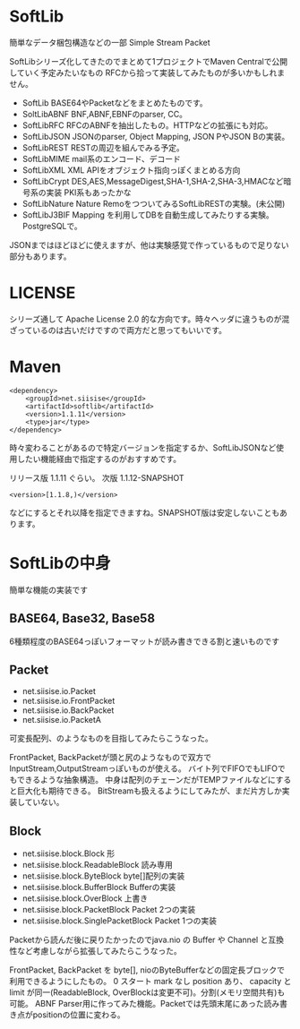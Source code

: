 # SoftLib
簡単なデータ梱包構造などの一部
Simple Stream Packet

SoftLibシリーズ化してきたのでまとめて1プロジェクトでMaven Centralで公開していく予定みたいなもの
RFCから拾って実装してみたものが多いかもしれません。

- SoftLib BASE64やPacketなどをまとめたものです。
- SoltLibABNF BNF,ABNF,EBNFのparser, CC。
- SoftLibRFC RFCのABNFを抽出したもの。HTTPなどの拡張にも対応。
- SoftLibJSON JSONのparser, Object Mapping, JSON PやJSON Bの実装。
- SoftLibREST RESTの周辺を組んでみる予定。
- SoftLibMIME mail系のエンコード、デコード
- SoftLibXML XML APIをオブジェクト指向っぽくまとめる方向
- SoftLibCrypt DES,AES,MessageDigest,SHA-1,SHA-2,SHA-3,HMACなど暗号系の実装 PKI系もあったかな
- SoftLibNature Nature RemoをつついてみるSoftLibRESTの実験。(未公開)
- SoftLibJ3BIF Mapping を利用してDBを自動生成してみたりする実験。PostgreSQLで。

JSONまではほどほどに使えますが、他は実験感覚で作っているもので足りない部分もあります。

# LICENSE

シリーズ通して Apache License 2.0 的な方向です。時々ヘッダに違うものが混ざっているのは古いだけですので両方だと思ってもいいです。

# Maven

~~~
<dependency>
    <groupId>net.siisise</groupId>
    <artifactId>softlib</artifactId>
    <version>1.1.11</version>
    <type>jar</type>
</dependency>
~~~
時々変わることがあるので特定バージョンを指定するか、SoftLibJSONなど使用したい機能経由で指定するのがおすすめです。

リリース版 1.1.11 ぐらい。
次版 1.1.12-SNAPSHOT

~~~
<version>[1.1.8,)</version>
~~~
などにするとそれ以降を指定できますね。SNAPSHOT版は安定しないこともあります。

# SoftLibの中身

簡単な機能の実装です

## BASE64, Base32, Base58

6種類程度のBASE64っぽいフォーマットが読み書きできる割と速いものです

## Packet

- net.siisise.io.Packet
- net.siisise.io.FrontPacket
- net.siisise.io.BackPacket
- net.siisise.io.PacketA

可変長配列、のようなものを目指してみたらこうなった。

FrontPacket, BackPacketが頭と尻のようなもので双方でInputStream,OutputStreamっぽいものが使える。
バイト列でFIFOでもLIFOでもできるような抽象構造。
中身は配列のチェーンだがTEMPファイルなどにすると巨大化も期待できる。
BitStreamも扱えるようにしてみたが、まだ片方しか実装していない。

## Block

- net.siisise.block.Block 形
- net.siisise.block.ReadableBlock 読み専用
- net.siisise.block.ByteBlock byte[]配列の実装
- net.siisise.block.BufferBlock Bufferの実装
- net.siisise.block.OverBlock 上書き
- net.siisise.block.PacketBlock Packet 2つの実装
- net.siisise.block.SinglePacketBlock Packet 1つの実装

Packetから読んだ後に戻りたかったのでjava.nio の Buffer や Channel と互換性など考慮しながら拡張してみたらこうなった。

FrontPacket, BackPacket を byte[], nioのByteBufferなどの固定長ブロックで利用できるようにしたもの。
0 スタート mark なし position あり、 capacity と limit が同一(ReadableBlock, OverBlockは変更不可)。分割(メモリ空間共有)も可能。
ABNF Parser用に作ってみた機能。Packetでは先頭末尾にあった読み書き点がpositionの位置に変わる。

